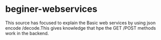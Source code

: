 # beginer-webservices

This source has focused to explain the Basic web services by using json encode /decode.This gives knowledge that hpe the GET /POST methods work
in the backend.
